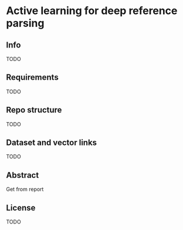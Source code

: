 # Active learning for deep reference parsing

## Info
TODO

## Requirements
TODO

## Repo structure
TODO

## Dataset and vector links
TODO

## Abstract
Get from report

## License
TODO
